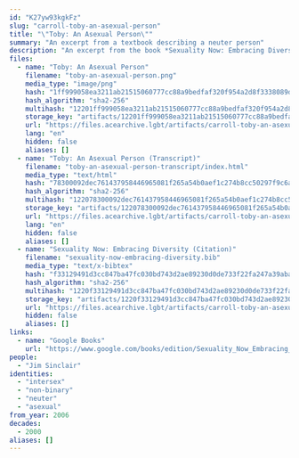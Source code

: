 ```yaml
---
id: "K27yw93kgkFz"
slug: "carroll-toby-an-asexual-person"
title: "\"Toby: An Asexual Person\""
summary: "An excerpt from a textbook describing a neuter person"
description: "An excerpt from the book *Sexuality Now: Embracing Diversity*, which describes Toby (Jim Sinclair) as neuter and asexual"
files:
  - name: "Toby: An Asexual Person"
    filename: "toby-an-asexual-person.png"
    media_type: "image/png"
    hash: "1ff999058ea3211ab21515060777cc88a9bedfaf320f954a2d8f3338089d1172"
    hash_algorithm: "sha2-256"
    multihash: "12201ff999058ea3211ab21515060777cc88a9bedfaf320f954a2d8f3338089d1172"
    storage_key: "artifacts/12201ff999058ea3211ab21515060777cc88a9bedfaf320f954a2d8f3338089d1172"
    url: "https://files.acearchive.lgbt/artifacts/carroll-toby-an-asexual-person/toby-an-asexual-person.png"
    lang: "en"
    hidden: false
    aliases: []
  - name: "Toby: An Asexual Person (Transcript)"
    filename: "toby-an-asexual-person-transcript/index.html"
    media_type: "text/html"
    hash: "78300092dec761437958446965081f265a54b0aef1c274b8cc50297f9c6ac4ea"
    hash_algorithm: "sha2-256"
    multihash: "122078300092dec761437958446965081f265a54b0aef1c274b8cc50297f9c6ac4ea"
    storage_key: "artifacts/122078300092dec761437958446965081f265a54b0aef1c274b8cc50297f9c6ac4ea"
    url: "https://files.acearchive.lgbt/artifacts/carroll-toby-an-asexual-person/toby-an-asexual-person-transcript/index.html"
    lang: "en"
    hidden: false
    aliases: []
  - name: "Sexuality Now: Embracing Diversity (Citation)"
    filename: "sexuality-now-embracing-diversity.bib"
    media_type: "text/x-bibtex"
    hash: "f33129491d3cc847ba47fc030bd743d2ae89230d0de733f22fa247a39aba47d2"
    hash_algorithm: "sha2-256"
    multihash: "1220f33129491d3cc847ba47fc030bd743d2ae89230d0de733f22fa247a39aba47d2"
    storage_key: "artifacts/1220f33129491d3cc847ba47fc030bd743d2ae89230d0de733f22fa247a39aba47d2"
    url: "https://files.acearchive.lgbt/artifacts/carroll-toby-an-asexual-person/sexuality-now-embracing-diversity.bib"
    hidden: false
    aliases: []
links:
  - name: "Google Books"
    url: "https://www.google.com/books/edition/Sexuality_Now_Embracing_Diversity/nKwJzgEACAAJ?hl=en"
people:
  - "Jim Sinclair"
identities:
  - "intersex"
  - "non-binary"
  - "neuter"
  - "asexual"
from_year: 2006
decades:
  - 2000
aliases: []
---
```

